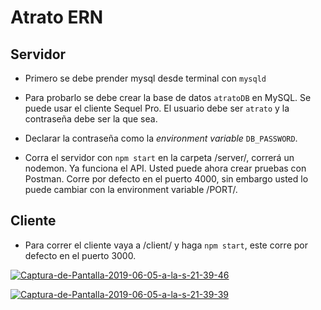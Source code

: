 # Atrato ERN

## Servidor
- Primero se debe prender mysql desde terminal con `mysqld`

- Para probarlo se debe crear la base de datos `atratoDB` en MySQL. Se puede usar el cliente Sequel Pro. El usuario debe ser `atrato` y la contraseña debe ser la que sea.

- Declarar la contraseña como la _environment variable_ `DB_PASSWORD`.

- Corra el servidor con `npm start` en la carpeta /server/, correrá un nodemon. Ya funciona el API. Usted puede ahora crear pruebas con Postman. Corre por defecto en el puerto 4000, sin embargo usted lo puede cambiar con la environment variable /PORT/.

## Cliente

- Para correr el cliente vaya a /client/ y haga `npm start`, este corre por defecto en el puerto 3000.

<a href="https://ibb.co/fvV168R"><img src="https://i.ibb.co/fvV168R/Captura-de-Pantalla-2019-06-05-a-la-s-21-39-46.png" alt="Captura-de-Pantalla-2019-06-05-a-la-s-21-39-46" border="0" /></a>

<a href="https://ibb.co/Sy2QGs6"><img src="https://i.ibb.co/Sy2QGs6/Captura-de-Pantalla-2019-06-05-a-la-s-21-39-39.png" alt="Captura-de-Pantalla-2019-06-05-a-la-s-21-39-39" border="0" /></a>
